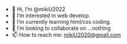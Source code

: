 - 👋 Hi, I’m @mikiU2022
- 👀 I’m interested in web develop.
- 🌱 I’m currently learning html/css coding.
- 💞️ I’m looking to collaborate on ...nothing
- 📫 How to reach me: mikiU2020@gmail.com

<!---
mikiU2022/mikiU2022 is a ✨ special ✨ repository because its `README.md` (this file) appears on your GitHub profile.
You can click the Preview link to take a look at your changes.
--->
